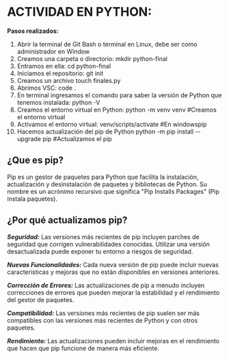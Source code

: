 # ACTIVIDAD EN PYTHON:

**Pasos realizados:**
1. Abrir la terminal de Git Bash o terminal en Linux, debe ser como administrador en Window
2. Creamos una carpeta o directorio: 
mkdir python-final
3. Entramos en ella: 
cd python-final
4. Iniciamos el repositorio:
git init
5. Creamos un archivo
touch finales.py
6. Abrimos VSC:
code .
7. En terminal ingresamos el comando para saber la versión de Python que tenemos instalada:
python -V
8. Creamos el entorno virtual en Python:
python -m venv venv #Creamos el entorno virtual
9. Activamos el entorno virtual:
venv/scripts/activate #En windowspip
10. Hacemos actualización del pip de Python
python -m pip install --upgrade pip #Actualizamos el pip

## ¿Que es pip?
Pip es un gestor de paquetes para Python que facilita la instalación, actualización y desinstalación de paquetes y bibliotecas de Python. 
Su nombre es un acrónimo recursivo que significa "Pip Installs Packages" (Pip instala paquetes).
## ¿Por qué actualizamos pip?
***Seguridad:*** Las versiones más recientes de pip incluyen parches de seguridad que corrigen vulnerabilidades conocidas. 
Utilizar una versión desactualizada puede exponer tu entorno a riesgos de seguridad.

***Nuevas Funcionalidades:*** Cada nueva versión de pip puede incluir nuevas características y mejoras que no están disponibles en versiones anteriores.

***Corrección de Errores:*** Las actualizaciones de pip a menudo incluyen correcciones de errores que pueden mejorar la estabilidad y el rendimiento del gestor de paquetes.

***Compatibilidad:*** Las versiones más recientes de pip suelen ser más compatibles con las versiones más recientes de Python y con otros paquetes.

***Rendimiento:*** Las actualizaciones pueden incluir mejoras en el rendimiento que hacen que pip funcione de manera más eficiente.
